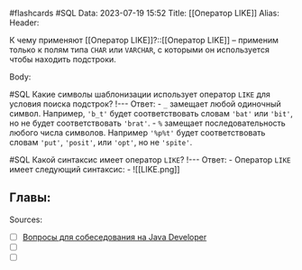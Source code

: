 #flashcards #SQL 
Data: 2023-07-19 15:52
Title: [[Оператор LIKE]]
Alias:
Header:

К чему применяют [[Оператор LIKE]]?::[[Оператор LIKE]] – применим только к полям типа `CHAR` или `VARCHAR`, с которыми он используется чтобы находить подстроки.
<!--SR:!2023-11-03,10,350-->



Body:



#SQL 
Какие символы шаблонизации использует оператор `LIKE` для условия поиска подстрок?
!---
Ответ:
	- `_` замещает любой одиночный символ. Например, `'b_t'` будет соответствовать словам `'bat'` или `'bit'`, но не будет соответствовать `'brat'`.
    - `%` замещает последовательность любого числа символов. Например `'%p%t'` будет соответствовать словам `'put'`, `'posit'`, или `'opt'`, но не `'spite'`.
<!--SR:!2023-11-03,10,404-->


#SQL 
Какой синтаксис имеет оператор `LIKE`?
!---
Ответ:
	- Оператор `LIKE` имеет следующий синтаксис:
	- ![[LIKE.png]]
<!--SR:!2023-11-05,10,464-->




Главы:
-


Sources:
- [ ] [Вопросы для собеседования на Java Developer](https://github.com/enhorse/java-interview/blob/master/README.md#%D0%9E%D0%9E%D0%9F)
- [ ] []()
- [ ] []()

